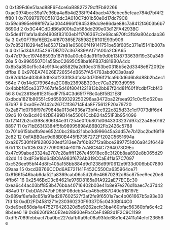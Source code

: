 0	0xf39Fd6e51aad88F6F4ce6aB8827279cffFb92266	0xac0974bec39a17e36ba4a6b4d238ff944bacb478cbed5efcae784d7bf4f2ff80
1	0x70997970C51812dc3A010C7d01b50e0d17dc79C8	0x59c6995e998f97a5a0044966f0945389dc9e86dae88c7a8412f4603b6b78690d
2	0x3C44CdDdB6a900fa2b585dd299e03d12FA4293BC	0x5de4111afa1a4b94908f83103eb1f1706367c2e68ca870fc3fb9a804cdab365a
3	0x90F79bf6EB2c4f870365E785982E1f101E93b906	0x7c852118294e51e653712a81e05800f419141751be58f605c371e15141b007a6
4	0x15d34AAf54267DB7D7c367839AAf71A00a2C6A65	0x47e179ec197488593b187f80a00eb0da91f1b9d0b13f8733639f19c30a34926a
5	0x9965507D1a55bcC2695C58ba16FB37d819B0A4dc	0x8b3a350cf5c34c9194ca85829a2df0ec3153be0318b5e2d3348e872092edffba
6	0x976EA74026E726554dB657fA54763abd0C3a0aa9	0x92db14e403b83dfe3df233f83dfa3a0d7096f21ca9b0d6d6b8d88b2b4ec1564e
7	0x14dC79964da2C08b23698B3D3cc7Ca32193d9955	0x4bbbf85ce3377467afe5d46f804f221813b2bb87f24d81f60f1fcdbf7cbf4356
8	0x23618e81E3f5cdF7f54C3d65f7FBc0aBf5B21E8f	0xdbda1821b80551c9d65939329250298aa3472ba22feea921c0cf5d620ea67b97
9	0xa0Ee7A142d267C1f36714E4a8F75612F20a79720	0x2a871d0798f97d79848a013d4936a73bf4cc922c825d33c1cf7073dff6d409c6
10	0xBcd4042DE499D14e55001CcbB24a551F3b954096	0xf214f2b2cd398c806f84e317254e0f0b801d0643303237d97a22a48e01628897
11	0x71bE63f3384f5fb98995898A86B02Fb2426c5788	0x701b615bbdfb9de65240bc28bd21bbc0d996645a3dd57e7b12bc2bdf6f192c82
12	0xFABB0ac9d68B0B445fB7357272Ff202C5651694a	0xa267530f49f8280200edf313ee7af6b827f2a8bce2897751d06a843f644967b1
13	0x1CBd3b2770909D4e10f157cABC84C7264073C9Ec	0x47c99abed3324a2707c28affff1267e45918ec8c3f20b8aa892e8b065d2942dd
14	0xdF3e18d64BC6A983f673Ab319CCaE4f1a57C7097	0xc526ee95bf44d8fc405a158bb884d9d1238d99f0612e9f33d006bb0789009aaa
15	0xcd3B766CCDd6AE721141F452C550Ca635964ce71	0x8166f546bab6da521a8369cab06c5d2b9e46670292d85c875ee9ec20e84ffb61
16	0x2546BcD3c84621e976D8185a91A922aE77ECEc30	0xea6c44ac03bff858b476bba40716402b03e41b8e97e276d1baec7c37d42484a0
17	0xbDA5747bFD65F08deb54cb465eB87D40e51B197E	0x689af8efa8c651a91ad287602527f3af2fe9f6501a7ac4b061667b5a93e037fd
18	0xdD2FD4581271e230360230F9337D5c0430Bf44C0	0xde9be858da4a475276426320d5e9262ecfc3ba460bfac56360bfa6c4c28b4ee0
19	0x8626f6940E2eb28930eFb4CeF49B2d1F2C9C1199	0xdf57089febbacf7ba0bc227dafbffa9fc08a93fdc68e1e42411a14efcf23656e
